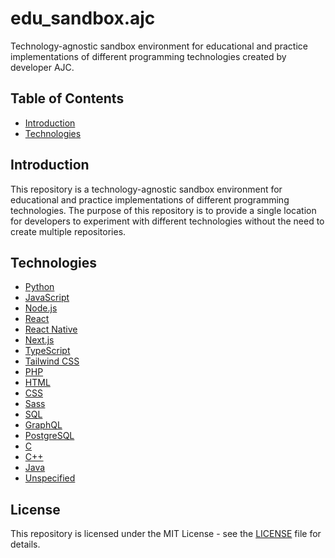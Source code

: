 # edu_sandbox.ajc
Technology-agnostic sandbox environment for educational and practice implementations of different programming technologies created by developer AJC.

## Table of Contents

- [Introduction](#introduction)
- [Technologies](#technologies)

## Introduction

This repository is a technology-agnostic sandbox environment for educational and practice implementations of different programming technologies. The purpose of this repository is to provide a single location for developers to experiment with different technologies without the need to create multiple repositories.

## Technologies

- [Python](python)
- [JavaScript](javascript)
- [Node.js](nodejs)
- [React](react)
- [React Native](reactnative)
- [Next.js](nextjs)
- [TypeScript](typescript)
- [Tailwind CSS](tailwindcss)
- [PHP](php)
- [HTML](html)
- [CSS](css)
- [Sass](sass)
- [SQL](sql)
- [GraphQL](graphql)
- [PostgreSQL](postgresql)
- [C](c)
- [C++](cpp)
- [Java](java)
- [Unspecified](unspecified)

## License

This repository is licensed under the MIT License - see the [LICENSE](LICENSE) file for details.
```